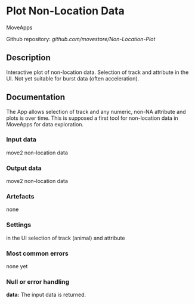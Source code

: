 # Plot Non-Location Data

MoveApps

Github repository: *github.com/movestore/Non-Location-Plot*

## Description
Interactive plot of non-location data. Selection of track and attribute in the UI. Not yet suitable for burst data (often acceleration).

## Documentation
The App allows selection of track and any numeric, non-NA attribute and plots is over time. This is supposed a first tool for non-location data in MoveApps for data exploration.

### Input data
move2 non-location data

### Output data
move2 non-location data

### Artefacts
none

### Settings
in the UI selection of track (animal) and attribute


### Most common errors
none yet

### Null or error handling
**data:** The input data is returned.
